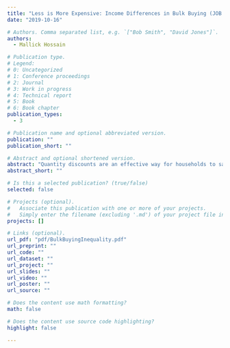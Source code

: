 ```yaml
---
title: "Less is More Expensive: Income Differences in Bulk Buying (JOB MARKET PAPER)"
date: "2019-10-16"

# Authors. Comma separated list, e.g. `["Bob Smith", "David Jones"]`.
authors:
  - Mallick Hossain

# Publication type.
# Legend:
# 0: Uncategorized
# 1: Conference proceedings
# 2: Journal
# 3: Work in progress
# 4: Technical report
# 5: Book
# 6: Book chapter
publication_types:
  - 3

# Publication name and optional abbreviated version.
publication: ""
publication_short: ""

# Abstract and optional shortened version.
abstract: "Quantity discounts are an effective way for households to save money. My paper explores how large quantity discounts are, how bulk buying differs by income and what factors affect the bulk buying decision. Using Nielsen's granular store-level and household-level data, I show that quantity discounts are large for a wide range of products and low-income households are less likely to buy in bulk. I estimate that low-income households could reduce their grocery expenditures by 5%, saving an aggregate of $5.4 billion annually, if they bought in bulk like high-income households. By augmenting the Nielsen data with novel data I collected on state-level unit-price regulations and new data on warehouse club entry, I find evidence that a combination of cognitive costs, store preferences, and storage costs discourage low-income households from realizing these savings. I then estimate a discrete choice model of household purchasing behavior to quantify how bulk buying changes when cognitive costs and storage costs are reduced. Counterfactual simulations show that mandating the display of unit prices, which has only been adopted by nine states, would reduce the bulk buying gap between the highest and lowest income households by 27%."
abstract_short: ""

# Is this a selected publication? (true/false)
selected: false

# Projects (optional).
#   Associate this publication with one or more of your projects.
#   Simply enter the filename (excluding '.md') of your project file in `content/project/`.
projects: []

# Links (optional).
url_pdf: "pdf/BulkBuyingInequality.pdf"
url_preprint: ""
url_code: ""
url_dataset: ""
url_project: ""
url_slides: ""
url_video: ""
url_poster: ""
url_source: ""

# Does the content use math formatting?
math: false

# Does the content use source code highlighting?
highlight: false

---
```

